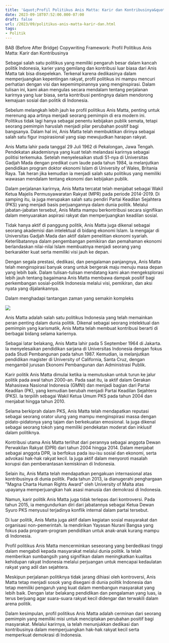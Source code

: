 ```yaml
---
title: '&quot;Profil Politikus Anis Matta: Karir dan Kontribusinya&quot;'
date: 2023-09-18T07:52:00.000-07:00
draft: false
url: /2023/09/politikus-anis-matta-karir-dan.html
tags: 
- Politik
---
```


  

BAB (Before After Bridge) Copywriting Framework: Profil Politikus Anis Matta: Karir dan Kontribusinya

  

Sebagai salah satu politikus yang memiliki pengaruh besar dalam kancah politik Indonesia, karier yang gemilang dan kontribusi luar biasa dari Anis Matta tak bisa disepelekan. Terkenal karena dedikasinya dalam memperjuangkan kepentingan rakyat, profil politikus ini mampu mencuri perhatian dengan visi dan kepemimpinannya yang menginspirasi. Dalam tulisan ini, kami akan mengulas secara mendalam tentang perjalanan karirnya yang luar biasa, serta kontribusi pentingnya dalam mendorong kemajuan sosial dan politik di Indonesia.

  

Sebelum melangkah lebih jauh ke profil politikus Anis Matta, penting untuk merenung apa artinya menjadi seorang pemimpin di era modern ini. Politikus tidak lagi hanya sebagai penentu kebijakan publik semata, tetapi seorang pemimpin haruslah menjadi pilar perubahan positif bagi bangsanya. Dalam hal ini, Anis Matta telah membuktikan dirinya sebagai salah satu figur inspirasional yang siap mewujudkan harapan rakyat.

  

Anis Matta lahir pada tanggal 29 Juli 1962 di Pekalongan, Jawa Tengah. Pendekatan akademisnya yang kuat telah melandasi karirnya sebagai politisi terkemuka. Setelah menyelesaikan studi S1-nya di Universitas Gadjah Mada dengan predikat cum laude pada tahun 1984, ia melanjutkan pendidikan program doktor ekonomi Islam di University of Wales, Britania Raya. Tak heran jika kemudian ia menjadi salah satu politikus yang memiliki wawasan mendalam tentang ekonomi dan kebijakan publik.

  

Dalam perjalanan karirnya, Anis Matta tercatat telah menjabat sebagai Wakil Ketua Majelis Permusyawaratan Rakyat (MPR) pada periode 2014-2019. Di samping itu, ia juga merupakan salah satu pendiri Partai Keadilan Sejahtera (PKS) yang menjadi basis perjuangannya dalam dunia politik. Melalui jabatan-jabatan tersebut, Anis Matta mampu berkontribusi secara signifikan dalam menyuarakan aspirasi rakyat dan memperjuangkan keadilan sosial.

  

Tidak hanya aktif di panggung politik, Anis Matta juga dikenal sebagai seorang akademisi dan intelektual di bidang ekonomi Islam. Ia mengajar di Universitas Gadjah Mada dan aktif dalam penelitian ekonomi syariah. Keterlibatannya dalam pengembangan pemikiran dan pemahaman ekonomi berlandaskan nilai-nilai Islam membuatnya menjadi seorang yang berkarakter kuat serta memiliki visi jauh ke depan.

  

Dengan segala prestasi, dedikasi, dan pengalaman panjangnya, Anis Matta telah menginspirasi banyak orang untuk bergerak maju menuju masa depan yang lebih baik. Dalam tulisan-tulisan mendatang kami akan mengeksplorasi lebih jauh tentang bagaimana Anis Matta membawa dampak positif bagi perkembangan sosial-politik Indonesia melalui visi, pemikiran, dan aksi nyata yang dijalankannya.

  

Dalam menghadapi tantangan zaman yang semakin kompleks

  

![](https://blogger.googleusercontent.com/img/b/R29vZ2xl/AVvXsEjoqbd0pYJCrs9Ohvop43pE-GUnKTcEtXhOK7aLNbAoColt7OQDPECKleukTHvAzlQz3y8WPLBTeE8Kq9E6oc194h_eGp9xqVmgJ4Jw5Ha4LCRJXPvnvd9UjoOKnI9-sVDuZTmXM_CFZKTK/s1600/anis+matta.jpg)

  

Anis Matta adalah salah satu politikus Indonesia yang telah memainkan peran penting dalam dunia politik. Dikenal sebagai seorang intelektual dan pemimpin yang karismatik, Anis Matta telah membuat kontribusi berarti di berbagai bidang selama kariernya.

  

Sebagai latar belakang, Anis Matta lahir pada 5 September 1964 di Jakarta. Ia menyelesaikan pendidikan sarjana di Universitas Indonesia dengan fokus pada Studi Pembangunan pada tahun 1987. Kemudian, ia melanjutkan pendidikan magister di University of California, Santa Cruz, dengan mengambil jurusan Ekonomi Pembangunan dan Administrasi Publik.

  

Karir politik Anis Matta dimulai ketika ia memutuskan untuk turun ke jalur politik pada awal tahun 2000-an. Pada saat itu, ia aktif dalam Gerakan Mahasiswa Nasional Indonesia (GMNI) dan menjadi bagian dari Partai Keadilan (PK), yang kemudian berubah menjadi Partai Keadilan Sejahtera (PKS). Ia terpilih sebagai Wakil Ketua Umum PKS pada tahun 2004 dan menjabat hingga tahun 2010.

  

Selama berkiprah dalam PKS, Anis Matta telah mendapatkan reputasi sebagai seorang orator ulung yang mampu menginspirasi massa dengan pidato-pidatonya yang tajam dan berkekuatan emosional. Ia juga dikenal sebagai seorang tokoh yang memiliki pendekatan moderat dan inklusif dalam politiknya.

  

Kontribusi utama Anis Matta terlihat dari perannya sebagai anggota Dewan Perwakilan Rakyat (DPR) dari tahun 2004 hingga 2014. Dalam menjabat sebagai anggota DPR, ia berfokus pada isu-isu sosial dan ekonomi, serta advokasi hak-hak rakyat kecil. Ia juga aktif dalam menyoroti masalah korupsi dan pemberantasan kemiskinan di Indonesia.

  

Selain itu, Anis Matta telah mendapatkan pengakuan internasional atas kontribusinya di dunia politik. Pada tahun 2013, ia dianugerahi penghargaan "Magna Charta Human Rights Award" oleh University of Malta atas upayanya memperjuangkan hak asasi manusia dan demokrasi di Indonesia.

  

Namun, karir politik Anis Matta juga tidak terlepas dari kontroversi. Pada tahun 2015, ia mengundurkan diri dari jabatannya sebagai Ketua Dewan Syuro PKS menyusul terjadinya konflik internal dalam partai tersebut.

  

Di luar politik, Anis Matta juga aktif dalam kegiatan sosial masyarakat dan organisasi non-pemerintah. Ia mendirikan Yayasan Nurani Bangsa yang fokus pada program-program pendidikan untuk anak-anak kurang mampu di Indonesia.

  

Profil politikus Anis Matta mencerminkan seseorang yang berdedikasi tinggi dalam mengabdi kepada masyarakat melalui dunia politik. Ia telah memberikan sumbangsih yang signifikan dalam meningkatkan kualitas kehidupan rakyat Indonesia melalui perjuangan untuk mencapai kedaulatan rakyat yang adil dan sejahtera.

  

Meskipun perjalanan politiknya tidak jarang dihiasi oleh kontroversi, Anis Matta tetap menjadi sosok yang disegani di dunia politik Indonesia dan tetap memiliki pengaruh yang kuat dalam membangun masyarakat yang lebih baik. Dengan latar belakang pendidikan dan pengalaman yang luas, ia terus berjuang agar suara-suara rakyat kecil didengar dan terwakili dalam arena politik.

  

Dalam kesimpulan, profil politikus Anis Matta adalah cerminan dari seorang pemimpin yang memiliki misi untuk menciptakan perubahan positif bagi masyarakat. Melalui karirnya, ia telah menunjukkan dedikasi dan kontribusinya dalam memperjuangkan hak-hak rakyat kecil serta memperkuat demokrasi di Indonesia.